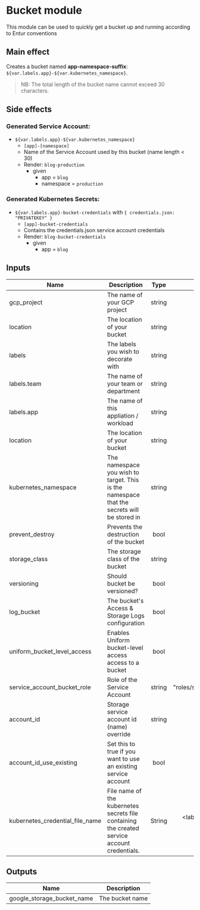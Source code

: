 # Bucket module

This module can be used to quickly get a bucket up and running according to Entur conventions

## Main effect

Creates a bucket named **app-namespace-suffix**: `${var.labels.app}-${var.kubernetes_namespace}`.

> NB: The total length of the bucket name cannot exceed 30 characters.

## Side effects

### Generated Service Account:

- `${var.labels.app}-${var.kubernetes_namespace}`
  - `[app]-[namespace]`
  - Name of the Service Account used by this bucket (name length < 30)
  - Render: `blog-production`
    - given
      - app = `blog`
      - namespace = `production`

### Generated Kubernetes Secrets:

- `${var.labels.app}-bucket-credentials` with `{ credentials.json: "PRIVATEKEY" }`
  - `[app]-bucket-credentials`
  - Contains the credentials.json service account credentials
  - Render: `blog-bucket-credentials`
    - given
      - app = `blog`

## Inputs

| Name | Description | Type | Default | Required |
|------|-------------|:----:|:-----:|:-----:|
| gcp_project | The name of your GCP project | string | n/a | yes |
| location | The location of your bucket | string | n/a | yes |
| labels | The labels you wish to decorate with | string | n/a | yes |
| labels.team | The name of your team or department | string | n/a | yes |
| labels.app | The name of this appliation / workload | string | n/a | yes |
| location | The location of your bucket | string | n/a | yes |
| kubernetes_namespace | The namespace you wish to target. This is the namespace that the secrets will be stored in | string | n/a | yes |
| prevent_destroy | Prevents the destruction of the bucket | bool | false | no |
| storage_class | The storage class of the bucket | string | "REGIONAL" | no |
| versioning | Should bucket be versioned? | bool | true | no |
| log_bucket | The bucket's Access & Storage Logs configuration | bool | false | no |
| uniform_bucket_level_access | Enables Uniform bucket-level access access to a bucket | bool | false | no |
| service_account_bucket_role | Role of the Service Account | string | "roles/storage.objectViewer" | no |
| account_id | Storage service account id (name) override | string | "" | no |
| account_id_use_existing | Set this to true if you want to use an existing service account | bool | false | no |
| kubernetes_credential_file_name | File name of the kubernetes secrets file containing the created service account credentials. | String | <labels.app>-bucket-credentials | no |

## Outputs

| Name | Description |
|------|-------------|
| google_storage_bucket_name | The bucket name |